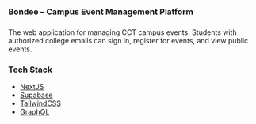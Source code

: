 ### Bondee – Campus Event Management Platform

###

<p align="left">The web application for managing CCT campus events. Students with authorized college emails can sign in, register for events, and view public events.</p>

### Tech Stack

- [NextJS](https://nextjs.org/)
- [Supabase](https://supabase.com/)
- [TailwindCSS](https://tailwindcss.com/)
- [GraphQL](https://graphql.org/)

###

